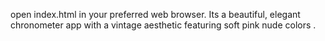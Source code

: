  open index.html in your preferred web browser.
Its a  beautiful, elegant chronometer app with a vintage aesthetic featuring soft pink nude colors .

